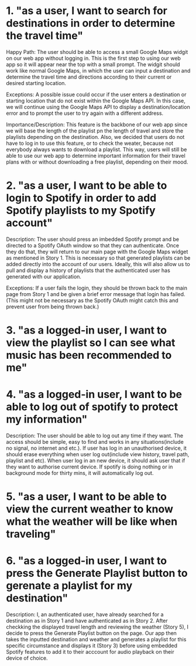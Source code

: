 # 1. "as a user, I want to search for destinations in order to determine the travel time"

Happy Path: The user should be able to access a small Google Maps widgit on our web app without logging in. This is the first step to using our web app so it will appear near the top with a small prompt. The widgit should work like normal Google Maps, in which the user can input a destination and determine the travel time and directions according to their current or desired starting location. 


Exceptions: A possible issue could occur if the user enters a destination or starting location that do not exist within the Google Maps API. In this case, we will continue using the Google Maps API to display a destination/location error and to prompt the user to try again with a different address. 

Importance/Description: This feature is the backbone of our web app since we will base the length of the playlist pn the length of travel and store the playlists depending on the destination. Also, we decided that users do not have to log in to use this feature, or to check the weater, because not everybody always wants to download a playlist. This way, users will still be able to use our web app to determine important information for their travel plans with or without downloading a free playlist, depending on their mood. 

# 2. "as a user, I want to be able to login to Spotify in order to add Spotify playlists to my Spotify account"

Description: The user should press an imbedded Spotify prompt and be directed to a Spotify OAuth window so that they can authenticate. Once they do that, they will return to our main page with the Google Maps widget as mentioned in Story 1. This is necessary so that generated playlists can be added directly into the account of our users. Ideally, this will also allow us to pull and display a history of playlists that the authenticated user has generated with our application.

Exceptions: If a user fails the login, they should be thrown back to the main page from Story 1 and be given a brief error message that login has failed. (This might not be necessary as the Spotify OAuth might catch this and prevent user from being thrown back.)

# 3. "as a logged-in user, I want to view the playlist so I can see what music has been recommended to me"

# 4. "as a logged-in user, I want to be able to log out of spotify to protect my information"

Description: The user should be able to log out any time if they want. The access should be simple, easy to find and works in any situations(include no signal, no internet and etc.). If user has log in an unauthorised device, it should erase everything when user log out(include view history, travel path, playlist and etc). When 
user log in an new device, it should ask user that if they want to authorise current device. If spotify is doing nothing or in background mode for thirty mins, it will automatically log out. 

# 5. "as a user, I want to be able to view the current weather to know what the weather will be like when traveling"

# 6. "as a logged-in user, I want to press the Generate Playlist button to gerenate a playlist for my destination"

Description: I, an authenticated user, have already searched for a destination as in Story 1 and have authenticated as in Story 2. After checkking the displayed travel length and reviewing the weather (Story 5), I decide to press the Generate Playlist button on the page. Our app then takes the inputted destination and weather and generates a playlist for this specific circumstance and displays it (Story 3) before using embedded Spotify features to add it to their acccount for audio playback on their device of choice.
